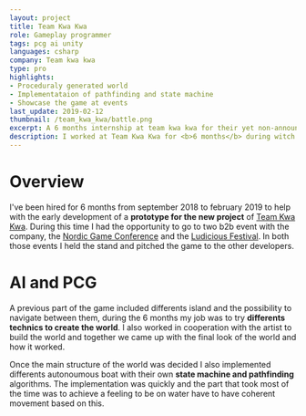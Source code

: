 ```yaml
---
layout: project
title: Team Kwa Kwa
role: Gameplay programmer
tags: pcg ai unity
languages: csharp
company: Team kwa kwa
type: pro
highlights: 
- Proceduraly generated world
- Implementataion of pathfinding and state machine
- Showcase the game at events
last_update: 2019-02-12
thumbnail: /team_kwa_kwa/battle.png
excerpt: A 6 months internship at team kwa kwa for their yet non-announced game.
description: I worked at Team Kwa Kwa for <b>6 months</b> during witch I had the opportunity to have a insigth view of the indi Swiss's industry. If it was for me an opportunity to improve my skills with AI and PCG, it was my first going to some events like the <b>Nordic Game Conference</b> with the Swiss's delegation.
---
```


# Overview
I've been hired for 6 months from september 2018 to february 2019 to help with the early development of a **prototype for the new project** of [Team Kwa Kwa](https://team-kwakwa.com/). During this time I had the opportunity to go to two b2b event with the company, the [Nordic Game Conference](https://conf.nordicgame.com/) and the [Ludicious Festival](http://www.ludicious.ch/). In both those events I held the stand and pitched the game to the other developers. 

# AI and PCG
A previous part of the game included differents island and the possibility to navigate between them, during the 6 months my job was to try **differents technics to create the world**. I also worked in cooperation with the artist to build the world and together we came up with the final look of the world and how it worked.

Once the main structure of the world was decided I also implemented differents autonoumous boat with their own **state machine and pathfinding** algorithms. The implementation was quickly and the part that took most of the time was to achieve a feeling to be on water have to have coherent movement based on this. 

